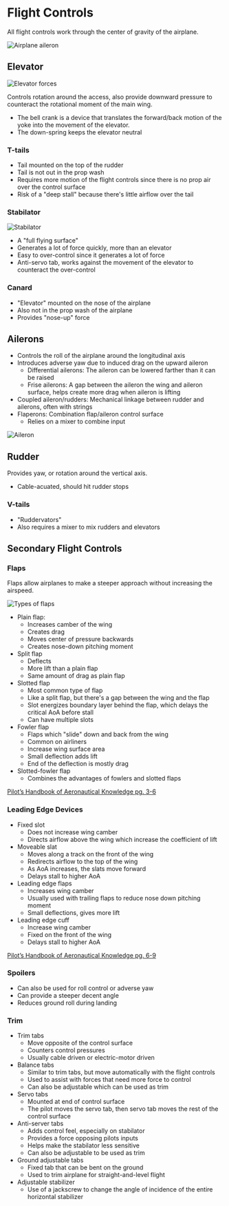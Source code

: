 # Flight Controls

All flight controls work through the center of gravity of the airplane.

![Airplane aileron](images/image.png)

## Elevator

![Elevator forces](images/image-4.png)

Controls rotation around the access, also provide downward pressure to counteract the rotational moment of the main wing.

- The bell crank is a device that translates the forward/back motion of the yoke into the movement of the elevator.
- The down-spring keeps the elevator neutral

### T-tails

- Tail mounted on the top of the rudder
- Tail is not out in the prop wash
- Requires more motion of the flight controls since there is no prop air over the control surface
- Risk of a "deep stall" because there's little airflow over the tail

### Stabilator

![Stabilator](images/image-3.png)

- A "full flying surface"
- Generates a lot of force quickly, more than an elevator
- Easy to over-control since it generates a lot of force
- Anti-servo tab, works against the movement of the elevator to counteract the over-control

### Canard

- "Elevator" mounted on the nose of the airplane
- Also not in the prop wash of the airplane
- Provides "nose-up" force

## Ailerons

- Controls the roll of the airplane around the longitudinal axis
- Introduces adverse yaw due to induced drag on the upward aileron
  - Differential ailerons: The aileron can be lowered farther than it can be raised
  - Frise ailerons: A gap between the aileron the wing and aileron surface, helps create more drag when aileron is lifting
- Coupled aileron/rudders: Mechanical linkage between rudder and ailerons, often with strings
- Flaperons: Combination flap/aileron control surface
  - Relies on a mixer to combine input

![Aileron](images/image-5.png)

## Rudder

Provides yaw, or rotation around the vertical axis.

- Cable-acuated, should hit rudder stops

### V-tails

- "Ruddervators"
- Also requires a mixer to mix rudders and elevators

## Secondary Flight Controls

### Flaps

Flaps allow airplanes to make a steeper approach without increasing the airspeed.

![Types of flaps](images/image-2.png)

- Plain flap:
  - Increases camber of the wing
  - Creates drag
  - Moves center of pressure backwards
  - Creates nose-down pitching moment
- Split flap
  - Deflects
  - More lift than a plain flap
  - Same amount of drag as plain flap
- Slotted flap
  - Most common type of flap
  - Like a split flap, but there's a gap between the wing and the flap
  - Slot energizes boundary layer behind the flap, which delays the critical AoA before stall
  - Can have multiple slots
- Fowler flap
  - Flaps which "slide" down and back from the wing
  - Common on airliners
  - Increase wing surface area
  - Small deflection adds lift
  - End of the deflection is mostly drag
- Slotted-fowler flap
  - Combines the advantages of fowlers and slotted flaps

[Pilot’s Handbook of Aeronautical Knowledge pg. 3-6](/_references/PHAK/3-6)

### Leading Edge Devices

- Fixed slot
  - Does not increase wing camber
  - Directs airflow above the wing which increase the coefficient of lift
- Moveable slat
  - Moves along a track on the front of the wing
  - Redirects airflow to the top of the wing
  - As AoA increases, the slats move forward
  - Delays stall to higher AoA
- Leading edge flaps
  - Increases wing camber
  - Usually used with trailing flaps to reduce nose down pitching moment
  - Small deflections, gives more lift
- Leading edge cuff
  - Increase wing camber
  - Fixed on the front of the wing
  - Delays stall to higher AoA

[Pilot’s Handbook of Aeronautical Knowledge pg. 6-9](/_references/PHAK/6-9)

### Spoilers

- Can also be used for roll control or adverse yaw
- Can provide a steeper decent angle
- Reduces ground roll during landing

### Trim

- Trim tabs
  - Move opposite of the control surface
  - Counters control pressures
  - Usually cable driven or electric-motor driven
- Balance tabs
  - Similar to trim tabs, but move automatically with the flight controls
  - Used to assist with forces that need more force to control
  - Can also be adjustable which can be used as trim
- Servo tabs
  - Mounted at end of control surface
  - The pilot moves the servo tab, then servo tab moves the rest of the control surface
- Anti-server tabs
  - Adds control feel, especially on stabilator
  - Provides a force opposing pilots inputs
  - Helps make the stabilator less sensitive
  - Can also be adjustable to be used as trim
- Ground adjustable tabs
  - Fixed tab that can be bent on the ground
  - Used to trim airplane for straight-and-level flight
- Adjustable stabilizer
  - Use of a jackscrew to change the angle of incidence of the entire horizontal stabilizer
